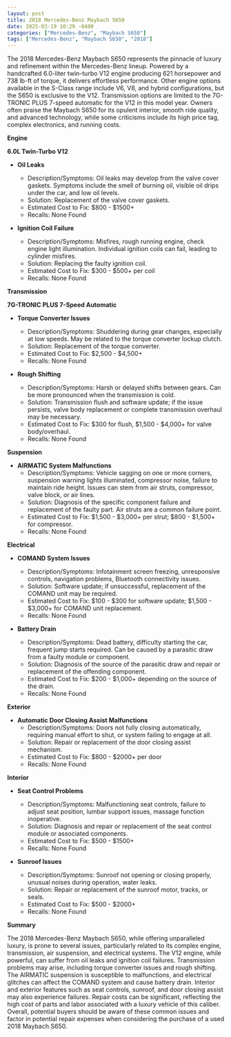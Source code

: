 ```yaml
---
layout: post
title: 2018 Mercedes-Benz Maybach S650
date: 2025-03-19 10:29 -0400
categories: ["Mercedes-Benz", "Maybach S650"]
tags: ["Mercedes-Benz", "Maybach S650", "2018"]
---
```

The 2018 Mercedes-Benz Maybach S650 represents the pinnacle of luxury and refinement within the Mercedes-Benz lineup. Powered by a handcrafted 6.0-liter twin-turbo V12 engine producing 621 horsepower and 738 lb-ft of torque, it delivers effortless performance. Other engine options available in the S-Class range include V6, V8, and hybrid configurations, but the S650 is exclusive to the V12. Transmission options are limited to the 7G-TRONIC PLUS 7-speed automatic for the V12 in this model year. Owners often praise the Maybach S650 for its opulent interior, smooth ride quality, and advanced technology, while some criticisms include its high price tag, complex electronics, and running costs.

**Engine**

**6.0L Twin-Turbo V12**

*   **Oil Leaks**
    *   Description/Symptoms: Oil leaks may develop from the valve cover gaskets. Symptoms include the smell of burning oil, visible oil drips under the car, and low oil levels.
    *   Solution: Replacement of the valve cover gaskets.
    *   Estimated Cost to Fix: $800 - $1500+
    *   Recalls: None Found

*   **Ignition Coil Failure**
    *   Description/Symptoms: Misfires, rough running engine, check engine light illumination. Individual ignition coils can fail, leading to cylinder misfires.
    *   Solution: Replacing the faulty ignition coil.
    *   Estimated Cost to Fix: $300 - $500+ per coil
    *   Recalls: None Found

**Transmission**

**7G-TRONIC PLUS 7-Speed Automatic**

*   **Torque Converter Issues**
    *   Description/Symptoms: Shuddering during gear changes, especially at low speeds. May be related to the torque converter lockup clutch.
    *   Solution: Replacement of the torque converter.
    *   Estimated Cost to Fix: $2,500 - $4,500+
    *   Recalls: None Found

*   **Rough Shifting**
    *   Description/Symptoms: Harsh or delayed shifts between gears. Can be more pronounced when the transmission is cold.
    *   Solution: Transmission flush and software update; if the issue persists, valve body replacement or complete transmission overhaul may be necessary.
    *   Estimated Cost to Fix: $300 for flush, $1,500 - $4,000+ for valve body/overhaul.
    *   Recalls: None Found

**Suspension**

*   **AIRMATIC System Malfunctions**
    *   Description/Symptoms: Vehicle sagging on one or more corners, suspension warning lights illuminated, compressor noise, failure to maintain ride height. Issues can stem from air struts, compressor, valve block, or air lines.
    *   Solution: Diagnosis of the specific component failure and replacement of the faulty part. Air struts are a common failure point.
    *   Estimated Cost to Fix: $1,500 - $3,000+ per strut; $800 - $1,500+ for compressor.
    *   Recalls: None Found

**Electrical**

*   **COMAND System Issues**
    *   Description/Symptoms: Infotainment screen freezing, unresponsive controls, navigation problems, Bluetooth connectivity issues.
    *   Solution: Software update; if unsuccessful, replacement of the COMAND unit may be required.
    *   Estimated Cost to Fix: $100 - $300 for software update; $1,500 - $3,000+ for COMAND unit replacement.
    *   Recalls: None Found

*   **Battery Drain**
    *   Description/Symptoms: Dead battery, difficulty starting the car, frequent jump starts required. Can be caused by a parasitic draw from a faulty module or component.
    *   Solution: Diagnosis of the source of the parasitic draw and repair or replacement of the offending component.
    *   Estimated Cost to Fix: $200 - $1,000+ depending on the source of the drain.
    *   Recalls: None Found

**Exterior**

*   **Automatic Door Closing Assist Malfunctions**
    *   Description/Symptoms: Doors not fully closing automatically, requiring manual effort to shut, or system failing to engage at all.
    *   Solution: Repair or replacement of the door closing assist mechanism.
    *   Estimated Cost to Fix: $800 - $2000+ per door
    *   Recalls: None Found

**Interior**

*   **Seat Control Problems**
    *   Description/Symptoms: Malfunctioning seat controls, failure to adjust seat position, lumbar support issues, massage function inoperative.
    *   Solution: Diagnosis and repair or replacement of the seat control module or associated components.
    *   Estimated Cost to Fix: $500 - $1500+
    *   Recalls: None Found

*   **Sunroof Issues**
    *   Description/Symptoms: Sunroof not opening or closing properly, unusual noises during operation, water leaks.
    *   Solution: Repair or replacement of the sunroof motor, tracks, or seals.
    *   Estimated Cost to Fix: $500 - $2000+
    *   Recalls: None Found

**Summary**

The 2018 Mercedes-Benz Maybach S650, while offering unparalleled luxury, is prone to several issues, particularly related to its complex engine, transmission, air suspension, and electrical systems. The V12 engine, while powerful, can suffer from oil leaks and ignition coil failures. Transmission problems may arise, including torque converter issues and rough shifting. The AIRMATIC suspension is susceptible to malfunctions, and electrical glitches can affect the COMAND system and cause battery drain. Interior and exterior features such as seat controls, sunroof, and door closing assist may also experience failures. Repair costs can be significant, reflecting the high cost of parts and labor associated with a luxury vehicle of this caliber. Overall, potential buyers should be aware of these common issues and factor in potential repair expenses when considering the purchase of a used 2018 Maybach S650.

